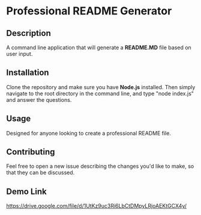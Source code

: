 # Professional README Generator

## Description
A command line application that will generate a **README.MD** file based on user input.

## Installation
Clone the repository and make sure you have **Node.js** installed.  Then simply navigate to the root directory in the command line, and type "node index.js" and answer the questions.

## Usage
Designed for anyone looking to create a professional README file.

## Contributing
Feel free to open a new issue describing the changes you'd like to make, so that they can be discussed.

## Demo Link
https://drive.google.com/file/d/1UtKz9uc3Ri6LbCtDMpyLRjoAEKtGCX4y/
